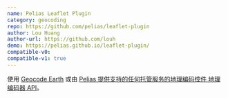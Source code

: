 ```yaml
---
name: Pelias Leaflet Plugin
category: geocoding
repo: https://github.com/pelias/leaflet-plugin
author: Lou Huang
author-url: https://github.com/louh
demo: https://pelias.github.io/leaflet-plugin/
compatible-v0:
compatible-v1: true
---
```


使用 <a href="https://geocode.earth">Geocode Earth</a> 或由 <a href="https://github.com/pelias/api">Pelias 提供支持的任何托管服务的地理编码控件 地理编码器 API</a>。